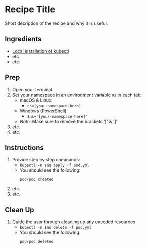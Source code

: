 # Recipe Title
Short decription of the recipe and why it is useful.

## Ingredients
- [Local installation of kubectl](../README.md#install-kubectl)
- etc.
- etc.

## Prep
1. Open your terminal
1. Set your namespace in an environment variable `ns` in each tab:
    - macOS & Linux:
        - `ns=[your-namespace-here]`
    - Windows (PowerShell)
        - `$ns="[your-namespace-here]"`
    - *Note*: Make sure to remove the brackets '[' & ']'
1. etc.
1. etc.

## Instructions
1. Provide step by step commands:
    - `kubectl -n $ns apply -f pod.yml`
    - You should see the following:
        ```
        pod/pod created
        ```
1. etc.
1. etc.

## Clean Up
1. Guide the user through cleaning up any uneeded resources.
    - `kubectl -n $ns delete -f pod.yml`
    - You should see the following:
        ```
        pod/pod deleted
        ```